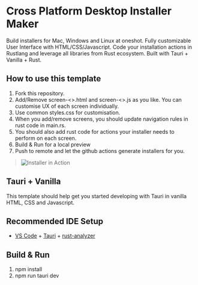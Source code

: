 # Cross Platform Desktop Installer Maker
Build installers for Mac, Windows and Linux at oneshot.
Fully customizable User Interface with HTML/CSS/Javascript.
Code your installation actions in Rustlang and leverage all libraries from Rust ecosystem.
Built with Tauri + Vanilla + Rust.

## How to use this template
1. Fork this repository.
2. Add/Remove screen-<>.html and screen-<>.js as you like. You can customise UX of each screen individually.
3. Use common styles.css for customisation.
4. When you add/remove screens, you should update navigation rules in rust code in main.rs.
5. You should also add rust code for actions your installer needs to perform on each screen.
5. Build & Run for a local preview
6. Push to remote and let the github actions generate installers for you.

> ![Installer in Action](https://media.giphy.com/media/v1.Y2lkPTc5MGI3NjExZWw1M3IyYnptMmRheDJpemNxNmV1MHU5MGdiaHY5YzN5eWQ4YjhmaiZlcD12MV9pbnRlcm5hbF9naWZfYnlfaWQmY3Q9Zw/tqGR8qdQB7UiwQUZCF/giphy.gif)

## Tauri + Vanilla

This template should help get you started developing with Tauri in vanilla HTML, CSS and Javascript.

## Recommended IDE Setup

- [VS Code](https://code.visualstudio.com/) + [Tauri](https://marketplace.visualstudio.com/items?itemName=tauri-apps.tauri-vscode) + [rust-analyzer](https://marketplace.visualstudio.com/items?itemName=rust-lang.rust-analyzer)

## Build & Run
1. npm install
2. npm run tauri dev